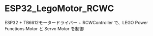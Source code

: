 # ESP32_LegoMotor_RCWC
ESP32 + TB6612モータードライバー + RCWController で、LEGO Power Functions Motor と Servo Motor を制御
